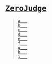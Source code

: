# [`ZeroJudge`]
> [`a___`](./a)  
> [`b___`](./b)  
> [`c___`](./c)  
> [`d___`](./d)  
> [`e___`](./e)  
> [`f___`](./f)  
> [`g___`](./g)  
> [`h___`](./h)  
> [`i___`](./i)  


[`ZeroJudge`]: /zj